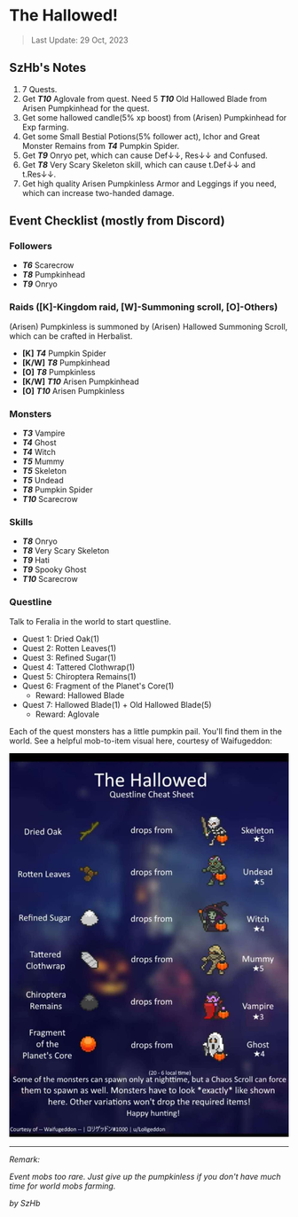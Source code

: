 # The Hallowed!

> Last Update: 29 Oct, 2023

## SzHb's Notes
1. 7 Quests.
2. Get ***T10*** Aglovale from quest. Need 5 ***T10*** Old Hallowed Blade from Arisen Pumpkinhead for the quest.
3. Get some hallowed candle(5% xp boost) from (Arisen) Pumpkinhead for Exp farming.
4. Get some Small Bestial Potions(5% follower act), Ichor and Great Monster Remains from ***T4*** Pumpkin Spider.
5. Get ***T9*** Onryo pet, which can cause Def↓↓, Res↓↓ and Confused.
6. Get ***T8*** Very Scary Skeleton skill, which can cause t.Def↓↓ and t.Res↓↓.
7. Get high quality Arisen Pumpkinless Armor and Leggings if you need, which can increase two-handed damage. 

## Event Checklist (mostly from Discord)

### Followers
- ***T6*** Scarecrow
- ***T8*** Pumpkinhead
- ***T9*** Onryo

### Raids ([K]-Kingdom raid, [W]-Summoning scroll, [O]-Others)

(Arisen) Pumpkinless is summoned by (Arisen) Hallowed Summoning Scroll, which can be crafted in Herbalist.

- **[K]** ***T4*** Pumpkin Spider
- **[K/W]** ***T8*** Pumpkinhead
- **[O]** ***T8*** Pumpkinless
- **[K/W]** ***T10*** Arisen Pumpkinhead
- **[O]** ***T10*** Arisen Pumpkinless

### Monsters
- ***T3*** Vampire
- ***T4*** Ghost
- ***T4*** Witch
- ***T5*** Mummy
- ***T5*** Skeleton
- ***T5*** Undead
- ***T8*** Pumpkin Spider
- ***T10*** Scarecrow

### Skills
- ***T8*** Onryo
- ***T8*** Very Scary Skeleton
- ***T9*** Hati
- ***T9*** Spooky Ghost
- ***T10*** Scarecrow

### Questline

Talk to Feralia in the world to start questline.

- Quest 1: Dried Oak(1)
- Quest 2: Rotten Leaves(1)
- Quest 3: Refined Sugar(1)
- Quest 4: Tattered Clothwrap(1)
- Quest 5: Chiroptera Remains(1)
- Quest 6: Fragment of the Planet's Core(1)
  - Reward: Hallowed Blade
- Quest 7: Hallowed Blade(1) + Old Hallowed Blade(5)
  - Reward: Aglovale

Each of the quest monsters has a little pumpkin pail. You'll find them in the world. See a helpful mob-to-item visual here, courtesy of Waifugeddon:

![visual](../images/The_Hallowed.png "visual")

---

*Remark:*

*Event mobs too rare. Just give up the pumpkinless if you don't have much time for world mobs farming.*

*by SzHb*